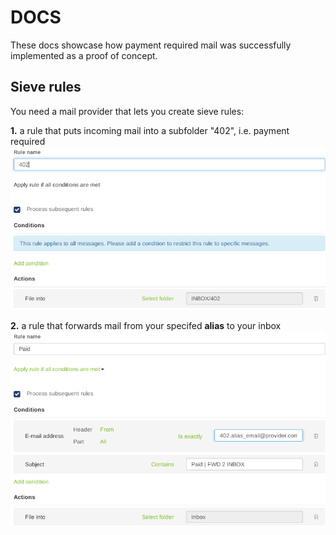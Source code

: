# DOCS
These docs showcase how payment required mail was successfully implemented as a proof of concept. 

## Sieve rules
You need a mail provider that lets you create sieve rules:

**1.** a rule that puts incoming mail into a subfolder "402", i.e. payment required
![](https://github.com/wrapnuts/402.mail/blob/main/docs/402-sieve-rule.png)

**2.** a rule that forwards mail from your specifed **alias** to your inbox
![](https://github.com/wrapnuts/402.mail/blob/main/docs/paid-sieve-rule.png)


```bash

```
